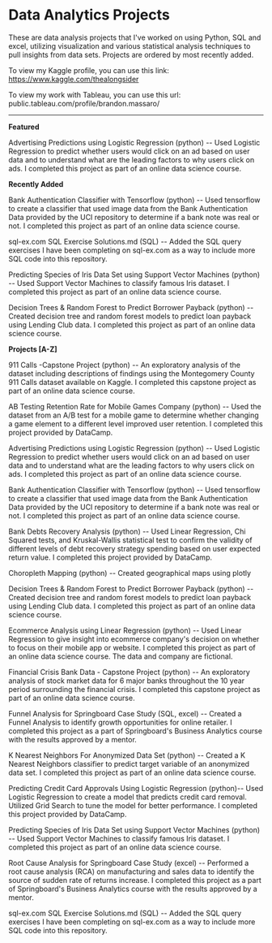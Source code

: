 # Data Analytics Projects
These are data analysis projects that I've worked on using Python, SQL and excel, utilizing visualization and various statistical analysis techniques to pull insights from data sets. Projects are ordered by most recently added.

To view my Kaggle profile, you can use this link: https://www.kaggle.com/thealongsider

To view my work with Tableau, you can use this url: public.tableau.com/profile/brandon.massaro/

-----

**Featured**

Advertising Predictions using Logistic Regression (python) -- Used Logistic Regression to predict whether users would click on an ad based on user data and to understand what are the leading factors to why users click on ads. I completed this project as part of an online data science course.

**Recently Added**

Bank Authentication Classifier with Tensorflow (python) -- Used tensorflow to create a classifier that used image data from the Bank Authentication Data provided by the UCI repository to determine if a bank note was real or not. I completed this project as part of an online data science course.

sql-ex.com SQL Exercise Solutions.md (SQL) -- Added the SQL query exercises I have been completing on sql-ex.com as a way to include more SQL code into this repository.

Predicting Species of Iris Data Set using Support Vector Machines (python) -- Used Support Vector Machines to classify famous Iris dataset. I completed this project as part of an online data science course.

Decision Trees & Random Forest to Predict Borrower Payback (python) -- Created decision tree and random forest models to predict loan payback using Lending Club data. I completed this project as part of an online data science course.

**Projects [A-Z]**

911 Calls -Capstone Project (python) -- An exploratory analysis of the dataset including descriptions of findings using the Montegomery County 911 Calls dataset available on Kaggle. I completed this capstone project as part of an online data science course.

AB Testing Retention Rate for Mobile Games Company (python) -- Used the dataset from an A/B test for a mobile game to determine whether changing a game element to a different level improved user retention. I completed this project provided by DataCamp. 

Advertising Predictions using Logistic Regression (python) -- Used Logistic Regression to predict whether users would click on an ad based on user data and to understand what are the leading factors to why users click on ads. I completed this project as part of an online data science course.

Bank Authentication Classifier with Tensorflow (python) -- Used tensorflow to create a classifier that used image data from the Bank Authentication Data provided by the UCI repository to determine if a bank note was real or not. I completed this project as part of an online data science course.

Bank Debts Recovery Analysis (python) -- Used Linear Regression, Chi Squared tests, and Kruskal-Wallis statistical test to confirm the validity of different levels of debt recovery strategy spending based on user expected return value. I completed this project provided by DataCamp.

Choropleth Mapping (python) -- Created geographical maps using plotly

Decision Trees & Random Forest to Predict Borrower Payback (python) -- Created decision tree and random forest models to predict loan payback using Lending Club data. I completed this project as part of an online data science course.

Ecommerce Analysis using Linear Regression (python) -- Used Linear Regression to give insight into ecommerce company's decision on whether to focus on their mobile app or website. I completed this project as part of an online data science course. The data and company are fictional.

Financial Crisis Bank Data - Capstone Project (python) -- An exploratory analysis of stock market data for 6 major banks throughout the 10 year period surrounding the financial crisis. I completed this capstone project as part of an online data science course.

Funnel Analysis for Springboard Case Study (SQL, excel) -- Created a Funnel Analysis to identify growth opportunities for online retailer. I completed this project as a part of Springboard's Business Analytics course with the results approved by a mentor.

K Nearest Neighbors For Anonymized Data Set (python) -- Created a K Nearest Neighbors classifier to predict target variable of an anonymized data set. I completed this project as part of an online data science course.

Predicting Credit Card Approvals Using Logistic Regression (python)-- Used Logistic Regression to create a model that predicts credit card removal. Utilized Grid Search to tune the model for better performance. I completed this project provided by DataCamp.

Predicting Species of Iris Data Set using Support Vector Machines (python) -- Used Support Vector Machines to classify famous Iris dataset. I completed this project as part of an online data science course.

Root Cause Analysis for Springboard Case Study (excel) -- Performed a root cause analysis (RCA) on manufacturing and sales data to identify the source of sudden rate of returns increase. I completed this project as a part of Springboard's Business Analytics course with the results approved by a mentor.

sql-ex.com SQL Exercise Solutions.md (SQL) -- Added the SQL query exercises I have been completing on sql-ex.com as a way to include more SQL code into this repository.
